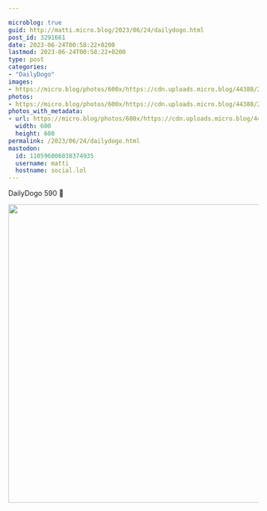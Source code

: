```yaml
---

microblog: true
guid: http://matti.micro.blog/2023/06/24/dailydogo.html
post_id: 3291661
date: 2023-06-24T00:58:22+0200
lastmod: 2023-06-24T00:58:22+0200
type: post
categories:
- "DailyDogo"
images:
- https://micro.blog/photos/600x/https://cdn.uploads.micro.blog/44388/2023/c49c323cd8fe4dc29d24defbfde8bdc0.jpg
photos:
- https://micro.blog/photos/600x/https://cdn.uploads.micro.blog/44388/2023/c49c323cd8fe4dc29d24defbfde8bdc0.jpg
photos_with_metadata:
- url: https://micro.blog/photos/600x/https://cdn.uploads.micro.blog/44388/2023/c49c323cd8fe4dc29d24defbfde8bdc0.jpg
  width: 600
  height: 600
permalink: /2023/06/24/dailydogo.html
mastodon:
  id: 110596006038374935
  username: matti
  hostname: social.lol
---
```

DailyDogo 590 🐶

<img src="/media/uploads/2023/c49c323cd8fe4dc29d24defbfde8bdc0.jpg" width="600" height="600" alt="" />
